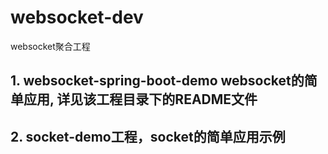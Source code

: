 # websocket-dev 
websocket聚合工程

## 1. websocket-spring-boot-demo websocket的简单应用, 详见该工程目录下的README文件
## 2. socket-demo工程，socket的简单应用示例